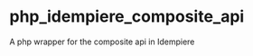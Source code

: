 php_idempiere_composite_api
===========================

A php wrapper for the composite api in Idempiere
